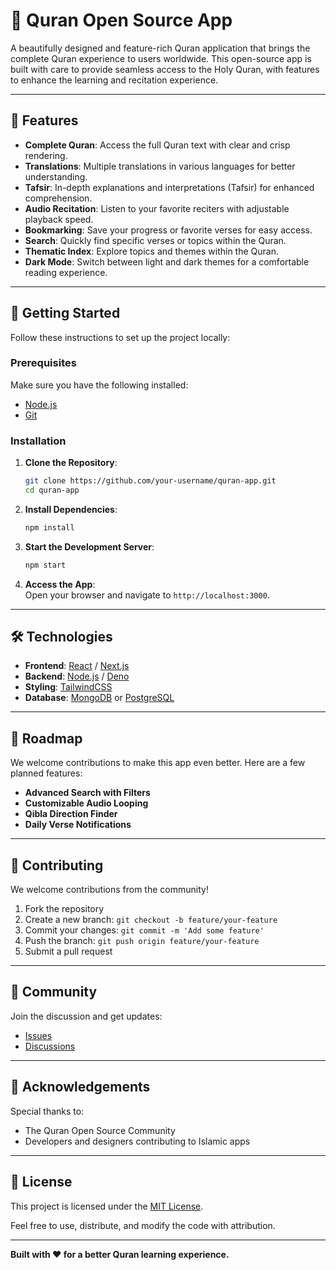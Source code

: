 # 📖 Quran Open Source App  

A beautifully designed and feature-rich Quran application that brings the complete Quran experience to users worldwide. This open-source app is built with care to provide seamless access to the Holy Quran, with features to enhance the learning and recitation experience.

---

## 🌟 Features  

- **Complete Quran**: Access the full Quran text with clear and crisp rendering.  
- **Translations**: Multiple translations in various languages for better understanding.  
- **Tafsir**: In-depth explanations and interpretations (Tafsir) for enhanced comprehension.  
- **Audio Recitation**: Listen to your favorite reciters with adjustable playback speed.  
- **Bookmarking**: Save your progress or favorite verses for easy access.  
- **Search**: Quickly find specific verses or topics within the Quran.  
- **Thematic Index**: Explore topics and themes within the Quran.  
- **Dark Mode**: Switch between light and dark themes for a comfortable reading experience.  

---

## 🚀 Getting Started  

Follow these instructions to set up the project locally:  

### Prerequisites  

Make sure you have the following installed:  
- [Node.js](https://nodejs.org/)  
- [Git](https://git-scm.com/)  

### Installation  

1. **Clone the Repository**:  
   ```bash  
   git clone https://github.com/your-username/quran-app.git  
   cd quran-app  
   ```  

2. **Install Dependencies**:  
   ```bash  
   npm install  
   ```  

3. **Start the Development Server**:  
   ```bash  
   npm start  
   ```  

4. **Access the App**:  
   Open your browser and navigate to `http://localhost:3000`.  

---

## 🛠️ Technologies  

- **Frontend**: [React](https://reactjs.org/) / [Next.js](https://nextjs.org/)  
- **Backend**: [Node.js](https://nodejs.org/) / [Deno](https://deno.land/)  
- **Styling**: [TailwindCSS](https://tailwindcss.com/)  
- **Database**: [MongoDB](https://www.mongodb.com/) or [PostgreSQL](https://www.postgresql.org/)  

---

## 📄 Roadmap  

We welcome contributions to make this app even better. Here are a few planned features:  
- **Advanced Search with Filters**  
- **Customizable Audio Looping**  
- **Qibla Direction Finder**  
- **Daily Verse Notifications**  

---

## 🤝 Contributing  

We welcome contributions from the community!  

1. Fork the repository  
2. Create a new branch: `git checkout -b feature/your-feature`  
3. Commit your changes: `git commit -m 'Add some feature'`  
4. Push the branch: `git push origin feature/your-feature`  
5. Submit a pull request  

---

## 💬 Community  

Join the discussion and get updates:  
- [Issues](https://github.com/your-username/quran-app/issues)  
- [Discussions](https://github.com/your-username/quran-app/discussions)  

---

## 🕌 Acknowledgements  

Special thanks to:  
- The Quran Open Source Community  
- Developers and designers contributing to Islamic apps  

---

## 📜 License  

This project is licensed under the [MIT License](LICENSE).  

Feel free to use, distribute, and modify the code with attribution.  

---

**Built with ❤️ for a better Quran learning experience.**  
